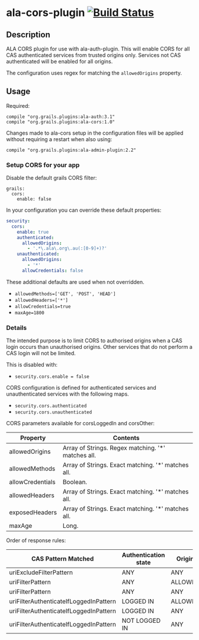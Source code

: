 # ala-cors-plugin [![Build Status](https://travis-ci.org/AtlasOfLivingAustralia/ala-cors-plugin.svg?branch=master)](https://travis-ci.org/AtlasOfLivingAustralia/ala-cors-plugin)

## Description
ALA CORS plugin for use with ala-auth-plugin. This will enable CORS for all CAS authenticated services from trusted 
origins only. Services not CAS authenticated will be enabled for all origins.

The configuration uses regex for matching the ```allowedOrigins``` property. 


## Usage

Required:
```
compile "org.grails.plugins:ala-auth:3.1"
compile "org.grails.plugins:ala-cors:1.0"
```

Changes made to ala-cors setup in the configuration files will be applied without requiring a restart when also using:
```
compile "org.grails.plugins:ala-admin-plugin:2.2"
``` 

### Setup CORS for your app

Disable the default grails CORS filter:
```yaml:
grails:
  cors:
    enable: false
```
    

In your configuration you can override these default properties:

```yaml
security:
  cors:
    enable: true
    authenticated:
      allowedOrigins: 
        - '.*\.ala\.org\.au(:[0-9]+)?'
    unauthenticated:
      allowedOrigins:
        - '*'
      allowCredentials: false
```

These additional defaults are used when not overridden.
 - ```allowedMethods=['GET', 'POST', 'HEAD']```
 - ```allowedHeaders=['*']```
 - ```allowCredentials=true```
 - ```maxAge=1800```
  
### Details

The intended purpose is to limit CORS to authorised origins when a CAS login occurs than
unauthorised origins. Other services that do not perform a CAS login will not be limited.

This is disabled with:
- ```security.cors.enable = false```

CORS configuration is defined for authenticated services and unauthenticated services with the following maps.
- ```security.cors.authenticated```
- ```security.cors.unauthenticated```

CORS parameters available for corsLoggedIn and corsOther:

| Property           | Contents                                            |
| ------------------ | --------------------------------------------------- |
| allowedOrigins     |  Array of Strings. Regex matching. '*' matches all. |
| allowedMethods     |  Array of Strings. Exact matching. '*' matches all. |
| allowCredentials   |  Boolean.                                           |
| allowedHeaders     |  Array of Strings. Exact matching. '*' matches all. |                                  |
| exposedHeaders     |  Array of Strings. Exact matching. '*' matches all. |                                  |
| maxAge             |  Long.                                              |

Order of response rules:

| CAS Pattern Matched                    |  Authentication state  |  Origin   | CORS configuration |
| -------------------------------------- | ---------------------- | --------- | ------------------ |
| uriExcludeFilterPattern                |  ANY                   |  ANY      | unauthenticated    |
| uriFilterPattern                       |  ANY                   |  ALLOWED  | authenticated      |
| uriFilterPattern                       |  ANY                   |  ANY      | unauthenticated    |
| uriFilterAuthenticateIfLoggedInPattern |  LOGGED IN             |  ALLOWED  | authenticated      |
| uriFilterAuthenticateIfLoggedInPattern |  LOGGED IN             |  ANY      | unauthenticated    |
| uriFilterAuthenticateIfLoggedInPattern |  NOT LOGGED IN         |  ANY      | unauthenticated    |
